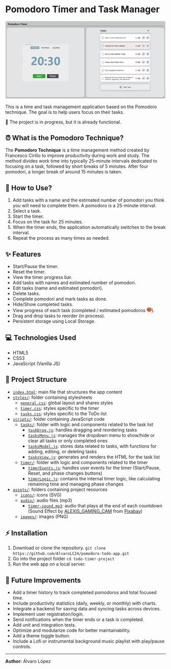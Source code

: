 # Pomodoro Timer and Task Manager

![Web application with the Pomodoro timer on the left and the task list on the right](assets/images/app-screenshot.PNG)

This is a time and task management application based on the Pomodoro technique. The goal is to help users focus on their tasks.

📌 The project is in progress, but it is already functional.

## ⏰ What is the Pomodoro Technique?

The **Pomodoro Technique** is a time management method created by Francesco Cirillo to improve productivity during work and study. The method divides work time into typically 25-minute intervals dedicated to focusing on a task, followed by short breaks of 5 minutes. After four pomodori, a longer break of around 15 minutes is taken.


## 🚀 How to Use?

1. Add tasks with a name and the estimated number of pomodori you think you will need to complete them. A pomodoro is a 25-minute interval.
2. Select a task.
3. Start the timer.
4. Focus on the task for 25 minutes.
5. When the timer ends, the application automatically switches to the break interval.
6. Repeat the process as many times as needed.


## ✨ Features

- Start/Pause the timer.
- Reset the timer.
- View the timer progress bar.
- Add tasks with names and estimated number of pomodori.
- Edit tasks (name and estimated pomodori).
- Delete tasks.
- Complete pomodori and mark tasks as done.
- Hide/Show completed tasks.
- View progress of each task (completed / estimated pomodoros <img src="assets/icons/tomato-svgrepo-com.svg" alt="Tomato icon" width="16" height="16">).
- Drag and drop tasks to reorder (in process).
- Persistent storage using Local Storage.


## 💻 Technologies Used

- HTML5
- CSS3
- JavaScript (Vanilla JS)


## 📁 Project Structure

- [`index.html`](index.html): main file that structures the app content
- [`styles/`](styles): folder containing stylesheets
  - [`general.css`](styles/general.css): global layout and shares styles
  - [`timer.css`](styles/timer.css): styles specific to the timer
  - [`tasks.css`](styles/tasks.css): styles specific to the ToDo list
- [`scripts/`](scripts): folder containing JavaScript code
  - [`tasks/`](scripts/tasks): folder with logic and components related to the task list
    - [`taskDrag.js`](scripts/tasks/taskDrag.js): handles dragging and reordering tasks
    - [`tasksMenu.js`](scripts/tasks/tasksMenu.js): manages the dropdown menu to show/hide or clear all tasks or only completed ones
    - [`tasksModel.js`](scripts/tasks/tasksModel.js): stores data related to tasks, with functions for adding, editing, or deleting tasks
    - [`tasksView.js`](scripts/tasks/tasksView.js): generates and renders the HTML for the task list
  - [`timer/`](scripts/timer): folder with logic and components related to the timer
    - [`timerEvents.js`](scripts/timer/timerEvents.js): handles user events for the timer (Start/Pause, Reset, and phase changes buttons)
    - [`timerLogic.js`](scripts/timer/timerLogic.js): contains the internal timer logic, like calculating remaining time and managing phase changes
- [`assets/`](assets): folders containing project resources
  - [`icons/`](assets/icons): icons (SVG)
  - [`audio/`](assets/audio): audio files (mp3)
    - [`timer-sound.mp3`](assets/audio/timer-sound.js): audio that plays at the end of each countdown (Sound Effect by [ALEXIS_GAMING_CAM](https://pixabay.com/es/users/alexis_gaming_cam-50011695/?utm_source=link-attribution&utm_medium=referral&utm_campaign=music&utm_content=342934) from [Pixabay](https://pixabay.com//?utm_source=link-attribution&utm_medium=referral&utm_campaign=music&utm_content=342934))
  - [`images/`](assets/images): images (PNG)


## ⚡ Installation

1. Download or clone the repository.
  `git clone https://github.com/AlvaroLC24/pomodoro-todo-app.git`
2. Go into the project folder
  `cd todo-timer-project`
3. Run the web app on a local server.


## 💯 Future Improvements

- Add a timer history to track completed pomodoros and total focused time.
- Include productivity statistics (daily, weekly, or monthly) with charts.
- Integrate a backend for saving data and syncing tasks across devices.
- Implement user registration/login.
- Send notifications when the timer ends or a task is completed.
- Add unit and integration tests.
- Optimize and modularize code for better maintainability.
- Add a theme toggle button.
- Include a Lofi or instrumental background music playlist with play/pause controls.

---

**Author:** Álvaro López